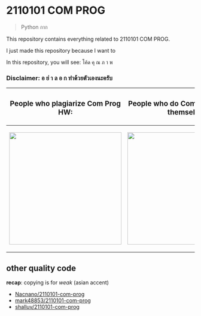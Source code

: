 # 2110101 COM PROG

> Python กาก

This repository contains everything related to 2110101 COM PROG.

I just made this repository because I want to

In this repository, you will see: โค้ด คุ ณ ภ า พ

### Disclaimer: อ ย่ า ล อ ก ทำด้วยตัวเองนะครับ

<table>
 <thead>
  <th><h3 align="center">People who plagiarize Com Prog HW:</h3></th>
  <th><h3 align="center">People who do Com Prog HW by themself:</h3></th>
 </thead>
 <tbody>
  <td>
    <p align="center">
      <img src="https://c.tenor.com/Fs9txj8k2HoAAAAd/fraz-bradford.gif" height=300 />
    </p>
  </td>
  <td>
    <p align="center">
      <img src="https://c.tenor.com/epNMHGvRyHcAAAAd/gigachad-chad.gif" height=300 />
    </p>
  </td>
 </tbody>
</table>

## other quality code

**recap**: copying is for *weak* (asian accent)

- [Nacnano/2110101-com-prog](https://github.com/Nacnano/2110101-com-prog)
- [mark48853/2110101-com-prog](https://github.com/mark48853/2110101-com-prog)
- [shalluv/2110101-com-prog](https://github.com/shalluv/2110101-com-prog)
